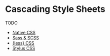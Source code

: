 # Cascading Style Sheets

TODO

-   [Native CSS](./CSS.md)
-   [Sass & SCSS](./Sass.md)
-   [{less} CSS](./Less.md)
-   [Stylus CSS](./Stylus.md)
